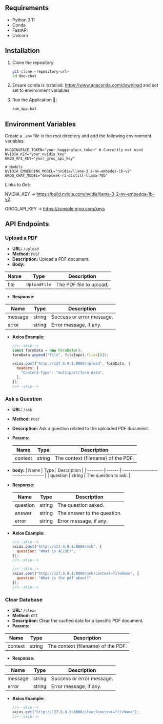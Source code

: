 ## Requirements

- Python 3.11
- Conda
- FastAPI
- Uvicorn

## Installation

1. Clone the repository:

   ```sh
   git clone <repository-url>
   cd doc-chat
   ```

2. Ensure conda is installed. https://www.anaconda.com/download and set set to environment variables

3. Run the Application 🚀:

   ```sh
   run_app.bat
   ```

## Environment Variables

Create a `.env` file in the root directory and add the following environment variables:

```properties
HUGGINGFACE_TOKEN="your_huggingface_token" # Currently not used
NVIDIA_KEY="your_nvidia_key"
GROQ_API_KEY="your_groq_api_key"

# Models
NVIDIA_EMBEDDING_MODEL="nvidia/llama-3.2-nv-embedqa-1b-v2"
GROQ_CHAT_MODEL="deepseek-r1-distill-llama-70b"
```

Links to Get:

NVIDIA_KEY -> https://build.nvidia.com/nvidia/llama-3_2-nv-embedqa-1b-v2

GROQ_API_KEY -> https://console.groq.com/keys

## API Endpoints

### Upload a PDF

- **URL:** `/upload`
- **Method:** `POST`
- **Description:** Upload a PDF document.
- **Body:**

| Name | Type         | Description             |
| ---- | ------------ | ----------------------- |
| file | `UploadFile` | The PDF file to upload. |

- **Response:**

| Name    | Type   | Description               |
| ------- | ------ | ------------------------- |
| message | string | Success or error message. |
| error   | string | Error message, if any.    |

- **Axios Example:**

  ```javascript
  //<--skip-->
  const formData = new FormData();
  formData.append("file", fileInput.files[0]);

  axios.post("http://127.0.0.1:8000/upload", formData, {
    headers: {
      "Content-Type": "multipart/form-data",
    },
  });
  //<--skip-->
  ```

### Ask a Question

- **URL:** `/ask`
- **Method:** `POST`
- **Description:** Ask a question related to the uploaded PDF document.
- **Params:**

  | Name    | Type   | Description                        |
  | ------- | ------ | ---------------------------------- |
  | context | string | The context (filename) of the PDF. |

- **body:**
  | Name | Type | Description |
  | -------- | ------ | ---------------------------------- |
  | question | string | The question to ask. |

- **Response:**

  | Name     | Type   | Description                 |
  | -------- | ------ | --------------------------- |
  | question | string | The question asked.         |
  | answer   | string | The answer to the question. |
  | error    | string | Error message, if any.      |

- **Axios Example:**
  ```javascript
  //<--skip-->
  axios.post("http://127.0.0.1:8000/ask", {
    question: "What is AC/DC?",
  });
  //<--skip-->
  ```
  ```javascript
  //<--skip-->
  axios.post("http://127.0.0.1:8000/ask?context=fileName", {
    question: "What is the pdf about?",
  });
  //<--skip-->
  ```

### Clear Database

- **URL:** `/clear`
- **Method:** `GET`
- **Description:** Clear the cached data for a specific PDF document.
- **Params:**

| Name    | Type   | Description                        |
| ------- | ------ | ---------------------------------- |
| context | string | The context (filename) of the PDF. |

- **Response:**

| Name    | Type   | Description               |
| ------- | ------ | ------------------------- |
| message | string | Success or error message. |
| error   | string | Error message, if any.    |

- **Axios Example:**
  ```javascript
  //<--skip-->
  axios.get("http://127.0.0.1:8000/clear?context=fileName");
  //<--skip-->
  ```
